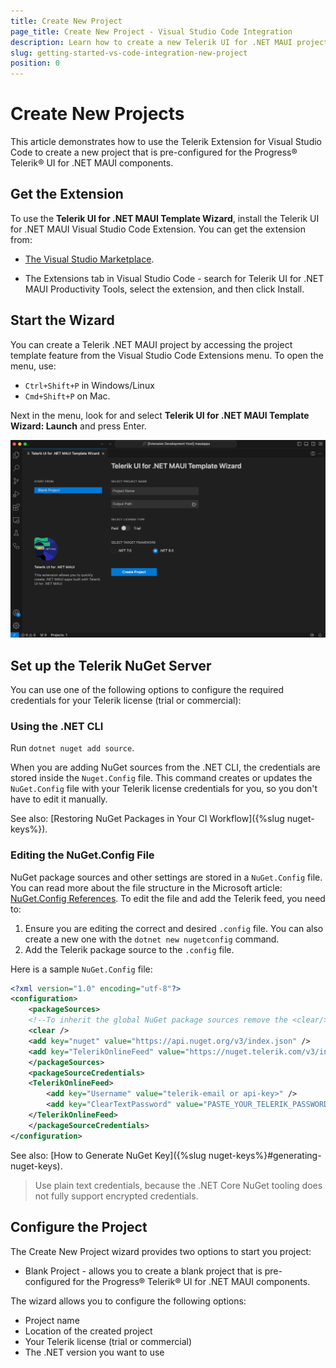 ```yaml
---
title: Create New Project
page_title: Create New Project - Visual Studio Code Integration
description: Learn how to create a new Telerik UI for .NET MAUI project with our Visual Studio Code Templates.
slug: getting-started-vs-code-integration-new-project
position: 0
---
```



# Create New Projects

This article demonstrates how to use the Telerik Extension for Visual Studio Code to create a new project that is pre-configured for the Progress&reg; Telerik&reg; UI for .NET MAUI components.

## Get the Extension

To use the **Telerik UI for .NET MAUI Template Wizard**, install the Telerik UI for .NET MAUI Visual Studio Code Extension. You can get the extension from:

 - [The Visual Studio Marketplace](https://marketplace.visualstudio.com/items?itemName=TelerikInc.telerik-maui-productivity-tools).

 - The Extensions tab in Visual Studio Code - search for Telerik UI for .NET MAUI Productivity Tools, select the extension, and then click Install.

## Start the Wizard

You can create a Telerik .NET MAUI project by accessing the project template feature from the Visual Studio Code Extensions menu. To open the menu, use:

 - `Ctrl+Shift+P` in Windows/Linux 
 - `Cmd+Shift+P` on Mac. 

Next in the menu, look for and select **Telerik UI for .NET MAUI Template Wizard: Launch** and press Enter. 

![Telerik UI for .NET MAUI VS Code snippets](./images/MauiTemplateWizard.png)

## Set up the Telerik NuGet Server

You can use one of the following options to configure the required credentials for your Telerik license (trial or commercial):

### Using the .NET CLI

Run `dotnet nuget add source`.

When you are adding NuGet sources from the .NET CLI, the credentials are stored inside the `Nuget.Config` file. This command creates or updates the `NuGet.Config` file with your Telerik license credentials for you, so you don't have to edit it manually.

See also: [Restoring NuGet Packages in Your CI Workflow]({%slug nuget-keys%}).

### Editing the NuGet.Config File

NuGet package sources and other settings are stored in a `NuGet.Config` file. You can read more about the file structure in the Microsoft article: [NuGet.Config References](https://learn.microsoft.com/en-us/nuget/reference/nuget-config-file). To edit the file and add the Telerik feed, you need to: 

1. Ensure you are editing the correct and desired `.config` file. You can also create a new one with the `dotnet new nugetconfig` command. 
1. Add the Telerik package source to the `.config` file. 

Here is a sample `NuGet.Config` file:

```xml
<?xml version="1.0" encoding="utf-8"?>
<configuration>
    <packageSources>
    <!--To inherit the global NuGet package sources remove the <clear/> line below -->
    <clear />
    <add key="nuget" value="https://api.nuget.org/v3/index.json" />
    <add key="TelerikOnlineFeed" value="https://nuget.telerik.com/v3/index.json" />
    </packageSources>
    <packageSourceCredentials>
    <TelerikOnlineFeed>
        <add key="Username" value="telerik-email or api-key>" />
        <add key="ClearTextPassword" value="PASTE_YOUR_TELERIK_PASSWORD_OR_TELERIK_NUGET_KEY_HERE" />
    </TelerikOnlineFeed>
    </packageSourceCredentials>
</configuration>
```

See also: [How to Generate NuGet Key]({%slug nuget-keys%}#generating-nuget-keys).

> Use plain text credentials, because the .NET Core NuGet tooling does not fully support encrypted credentials. 

## Configure the Project

The Create New Project wizard provides two options to start you project:

 -  Blank Project - allows you to create a blank project that is pre-configured for the Progress® Telerik® UI for .NET MAUI components.

 The wizard allows you to configure the following options:

  - Project name
  - Location of the created project
  - Your Telerik license (trial or commercial)
  - The .NET version you want to use